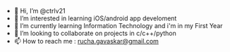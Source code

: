 - 👋 Hi, I’m @ctrlv21
- 👀 I’m interested in learning iOS/android app develoment
- 🌱 I’m currently learning Information Technology and i'm in my First Year
- 💞️ I’m looking to collaborate on projects in c/c++/python
- 📫 How to reach me : rucha.gavaskar@gmail.com

<!---
ctrlv21/ctrlv21 is a ✨ special ✨ repository because its `README.md` (this file) appears on your GitHub profile.
You can click the Preview link to take a look at your changes.
--->
